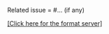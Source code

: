 <!-- Thank for your PR! If it's your first time contributing to Taichi, please make sure you have read Contributor Guideline(https://taichi.readthedocs.io/en/latest/contributor_guide.html) (last update: March 26, 2019). -->

<!-- Please always prepend your PR title with tags such as [Metal], [CUDA], [Doc], [Example]. Use a lowercased tag (e.g. [cuda]), for PRs that are invisible to end-users (e.g. intermediate implementation). More details: http://taichi.readthedocs.io/en/latest/contributor_guide.html#prtags -->

Related issue = #... (if any)

[[Click here for the format server]](http://kun.csail.mit.edu:31415/)
